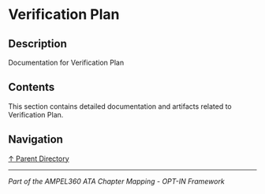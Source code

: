 # Verification Plan

## Description

Documentation for Verification Plan

## Contents

This section contains detailed documentation and artifacts related to Verification Plan.

## Navigation

[↑ Parent Directory](../README.md)

---

*Part of the AMPEL360 ATA Chapter Mapping - OPT-IN Framework*
